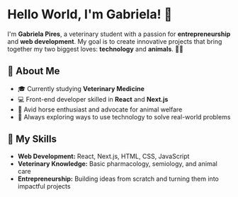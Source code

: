 # Hello World, I'm Gabriela! 👋  

I'm **Gabriela Pires**, a veterinary student with a passion for **entrepreneurship** and **web development**. My goal is to create innovative projects that bring together my two biggest loves: **technology** and **animals**. 🐾🐴  

## 🌟 About Me  
- 🎓 Currently studying **Veterinary Medicine**  
- 💻 Front-end developer skilled in **React** and **Next.js**  
- 🐴 Avid horse enthusiast and advocate for animal welfare  
- 🚀 Always exploring ways to use technology to solve real-world problems  

## 🔧 My Skills  
- **Web Development:** React, Next.js, HTML, CSS, JavaScript  
- **Veterinary Knowledge:** Basic pharmacology, semiology, and animal care  
- **Entrepreneurship:** Building ideas from scratch and turning them into impactful projects  

<!---
gabipgz/gabipgz is a ✨ special ✨ repository because its `README.md` (this file) appears on your GitHub profile.
You can click the Preview link to take a look at your changes.
--->
